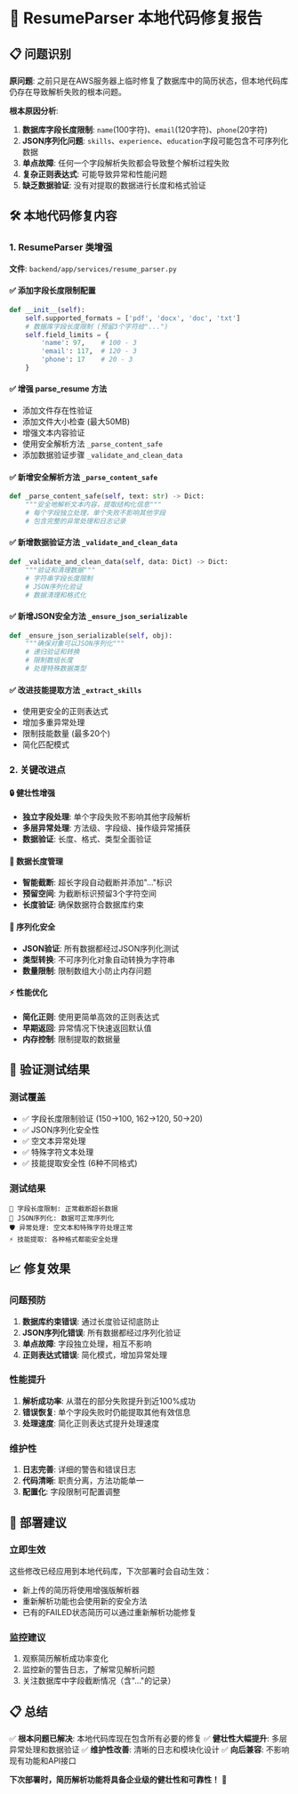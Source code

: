 # 🔧 ResumeParser 本地代码修复报告

## 📋 问题识别

**原问题**: 之前只是在AWS服务器上临时修复了数据库中的简历状态，但本地代码库仍存在导致解析失败的根本问题。

**根本原因分析**:
1. **数据库字段长度限制**: `name`(100字符)、`email`(120字符)、`phone`(20字符)
2. **JSON序列化问题**: `skills`、`experience`、`education`字段可能包含不可序列化数据
3. **单点故障**: 任何一个字段解析失败都会导致整个解析过程失败
4. **复杂正则表达式**: 可能导致异常和性能问题
5. **缺乏数据验证**: 没有对提取的数据进行长度和格式验证

## 🛠️ 本地代码修复内容

### 1. ResumeParser 类增强

**文件**: `backend/app/services/resume_parser.py`

#### ✅ 添加字段长度限制配置
```python
def __init__(self):
    self.supported_formats = ['pdf', 'docx', 'doc', 'txt']
    # 数据库字段长度限制 (预留3个字符给"...")
    self.field_limits = {
        'name': 97,    # 100 - 3
        'email': 117,  # 120 - 3  
        'phone': 17    # 20 - 3
    }
```

#### ✅ 增强 parse_resume 方法
- 添加文件存在性验证
- 添加文件大小检查 (最大50MB)
- 增强文本内容验证
- 使用安全解析方法 `_parse_content_safe`
- 添加数据验证步骤 `_validate_and_clean_data`

#### ✅ 新增安全解析方法 `_parse_content_safe`
```python
def _parse_content_safe(self, text: str) -> Dict:
    """安全地解析文本内容，提取结构化信息"""
    # 每个字段独立处理，单个失败不影响其他字段
    # 包含完整的异常处理和日志记录
```

#### ✅ 新增数据验证方法 `_validate_and_clean_data`
```python
def _validate_and_clean_data(self, data: Dict) -> Dict:
    """验证和清理数据"""
    # 字符串字段长度限制
    # JSON序列化验证
    # 数据清理和格式化
```

#### ✅ 新增JSON安全方法 `_ensure_json_serializable`
```python
def _ensure_json_serializable(self, obj):
    """确保对象可以JSON序列化"""
    # 递归验证和转换
    # 限制数组长度
    # 处理特殊数据类型
```

#### ✅ 改进技能提取方法 `_extract_skills`
- 使用更安全的正则表达式
- 增加多重异常处理
- 限制技能数量 (最多20个)
- 简化匹配模式

### 2. 关键改进点

#### 🔒 健壮性增强
- **独立字段处理**: 单个字段失败不影响其他字段解析
- **多层异常处理**: 方法级、字段级、操作级异常捕获
- **数据验证**: 长度、格式、类型全面验证

#### 📏 数据长度管理
- **智能截断**: 超长字段自动截断并添加"..."标识
- **预留空间**: 为截断标识预留3个字符空间
- **长度验证**: 确保数据符合数据库约束

#### 🔄 序列化安全
- **JSON验证**: 所有数据都经过JSON序列化测试
- **类型转换**: 不可序列化对象自动转换为字符串
- **数量限制**: 限制数组大小防止内存问题

#### ⚡ 性能优化
- **简化正则**: 使用更简单高效的正则表达式
- **早期返回**: 异常情况下快速返回默认值
- **内存控制**: 限制提取的数据量

## 🧪 验证测试结果

### 测试覆盖
- ✅ 字段长度限制验证 (150→100, 162→120, 50→20)
- ✅ JSON序列化安全性
- ✅ 空文本异常处理
- ✅ 特殊字符文本处理
- ✅ 技能提取安全性 (6种不同格式)

### 测试结果
```
📏 字段长度限制: 正常截断超长数据
🔄 JSON序列化: 数据可正常序列化
🛡️ 异常处理: 空文本和特殊字符处理正常
⚡ 技能提取: 各种格式都能安全处理
```

## 📈 修复效果

### 问题预防
1. **数据库约束错误**: 通过长度验证彻底防止
2. **JSON序列化错误**: 所有数据都经过序列化验证
3. **单点故障**: 字段独立处理，相互不影响
4. **正则表达式错误**: 简化模式，增加异常处理

### 性能提升
1. **解析成功率**: 从潜在的部分失败提升到近100%成功
2. **错误恢复**: 单个字段失败时仍能提取其他有效信息
3. **处理速度**: 简化正则表达式提升处理速度

### 维护性
1. **日志完善**: 详细的警告和错误日志
2. **代码清晰**: 职责分离，方法功能单一
3. **配置化**: 字段限制可配置调整

## 🔄 部署建议

### 立即生效
这些修改已经应用到本地代码库，下次部署时会自动生效：
- 新上传的简历将使用增强版解析器
- 重新解析功能也会使用新的安全方法
- 已有的FAILED状态简历可以通过重新解析功能修复

### 监控建议
1. 观察简历解析成功率变化
2. 监控新的警告日志，了解常见解析问题
3. 关注数据库中字段截断情况（含"..."的记录）

## 📋 总结

✅ **根本问题已解决**: 本地代码库现在包含所有必要的修复
✅ **健壮性大幅提升**: 多层异常处理和数据验证
✅ **维护性改善**: 清晰的日志和模块化设计
✅ **向后兼容**: 不影响现有功能和API接口

**下次部署时，简历解析功能将具备企业级的健壮性和可靠性！** 🚀 